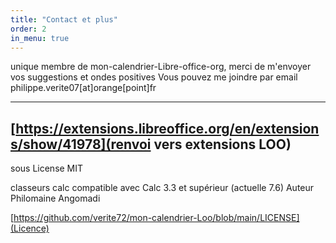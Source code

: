 ```yaml
---
title: "Contact et plus"
order: 2
in_menu: true
---
```

unique membre de mon-calendrier-Libre-office-org, merci de m'envoyer vos suggestions et ondes positives
Vous pouvez me joindre par email   philippe.verite07[at]orange[point]fr 

---
[https://extensions.libreoffice.org/en/extensions/show/41978](renvoi vers extensions LOO)
---  
sous License MIT

classeurs calc compatible avec Calc 3.3 et supérieur  (actuelle 7.6)
Auteur Philomaine Angomadi

[https://github.com/verite72/mon-calendrier-Loo/blob/main/LICENSE](Licence) 